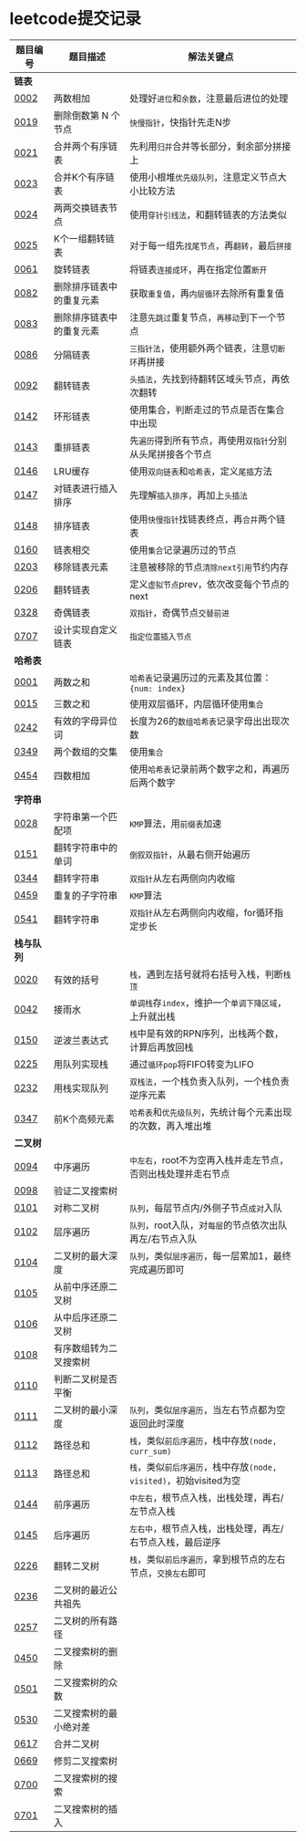 # leetcode提交记录
| 题目编号 | 题目描述 | 解法关键点 |
| --- | --- | --- |
| **链表** |
| [0002](https://leetcode.cn/problems/add-two-numbers/) | 两数相加 | 处理好`进位`和`余数`，注意最后进位的处理 |
| [0019](https://leetcode.cn/problems/remove-nth-node-from-end-of-list/) | 删除倒数第 N 个节点 | `快慢指针`，快指针先走N步 |
| [0021](https://leetcode.cn/problems/merge-two-sorted-lists/) | 合并两个有序链表 | 先利用`归并`合并等长部分，剩余部分拼接上 |
| [0023](https://leetcode.cn/problems/merge-k-sorted-lists/) | 合并K个有序链表 | 使用小根堆`优先级队列`，注意定义节点大小比较方法 |
| [0024](https://leetcode.cn/problems/swap-nodes-in-pairs/) | 两两交换链表节点 | 使用`穿针引线法`，和翻转链表的方法类似 |
| [0025](https://leetcode.cn/problems/reverse-nodes-in-k-group/) | K个一组翻转链表 | 对于每一组先`找尾节点`，再`翻转`，最后`拼接` |
| [0061](https://leetcode.cn/problems/rotate-list/) | 旋转链表 | 将链表`连接成环`，再在指定位置`断开` |
| [0082](https://leetcode.cn/problems/remove-duplicates-from-sorted-list-ii/) | 删除排序链表中的重复元素 | 获取`重复值`，再`内层循环`去除所有重复值 |
| [0083](https://leetcode.cn/problems/remove-duplicates-from-sorted-list/) | 删除排序链表中的重复元素 | 注意`先跳过`重复节点，`再移动`到下一个节点 |
| [0086](https://leetcode.cn/problems/partition-list/) | 分隔链表 | `三指针法`，使用额外两个链表，注意`切断环`再拼接 |
| [0092](https://leetcode.cn/problems/reverse-linked-list-ii/) | 翻转链表 | `头插法`，先找到待翻转区域头节点，再依次翻转 |
| [0142](https://leetcode.cn/problems/linked-list-cycle-ii/) | 环形链表 | 使用集合，判断走过的节点是否在集合中出现 |
| [0143](https://leetcode.cn/problems/reorder-list/) | 重排链表 | 先`遍历`得到所有节点，再使用`双指针`分别从头尾拼接各个节点 |
| [0146](https://leetcode.cn/problems/lru-cache/) | LRU缓存 | 使用`双向链表`和`哈希表`，定义`尾插`方法 |
| [0147](https://leetcode.cn/problems/insertion-sort-list/) | 对链表进行插入排序 | 先理解`插入排序`，再加上`头插法` |
| [0148](https://leetcode.cn/problems/sort-list/)| 排序链表 | 使用`快慢指针`找链表终点，再`合并`两个链表 |
| [0160](https://leetcode.cn/problems/intersection-of-two-linked-lists/) | 链表相交 | 使用`集合`记录遍历过的节点 |
| [0203](https://leetcode.cn/problems/remove-linked-list-elements/) | 移除链表元素 | 注意被移除的节点`清除next引用`节约内存 |
| [0206](https://leetcode.cn/problems/reverse-linked-list/) | 翻转链表 | 定义`虚拟节点`prev，依次改变每个节点的next |
| [0328](https://leetcode.cn/problems/odd-even-linked-list/) | 奇偶链表 | `双指针`，奇偶节点`交替前进` |
| [0707](https://leetcode.cn/problems/add-two-numbers/) | 设计实现自定义链表 | `指定位置插入节点` |
| **哈希表** |
| [0001](https://leetcode.cn/problems/two-sum/description/) | 两数之和 | `哈希表`记录遍历过的元素及其位置：`{num: index}` |
| [0015](https://leetcode.cn/problems/3sum/description/) | 三数之和 | 使用双层循环，内层循环使用`集合` |
| [0242](https://leetcode.cn/problems/valid-anagram/) | 有效的字母异位词 | 长度为26的`数组哈希表`记录字母出出现次数 |
| [0349](https://leetcode.cn/problems/intersection-of-two-arrays/description/) | 两个数组的交集 | 使用`集合` |
| [0454](https://leetcode.cn/problems/4sum-ii/) | 四数相加 | 使用`哈希表`记录前两个数字之和，再遍历后两个数字 |
| **字符串** |
| [0028](https://leetcode.cn/problems/find-the-index-of-the-first-occurrence-in-a-string/) | 字符串第一个匹配项 | `KMP`算法，用`前缀表`加速 |
| [0151](https://leetcode.cn/problems/reverse-words-in-a-string/) | 翻转字符串中的单词 | `倒叙双指针`，从最右侧开始遍历 |
| [0344](https://leetcode.cn/problems/reverse-string/) | 翻转字符串 | `双指针`从左右两侧向内收缩 |
| [0459](https://leetcode.cn/problems/repeated-substring-pattern/) | 重复的子字符串 | `KMP`算法 |
| [0541](https://leetcode.cn/problems/reverse-string-ii/) | 翻转字符串 | `双指针`从左右两侧向内收缩，for循环指定步长 |
| **栈与队列** |
| [0020](https://leetcode.cn/problems/valid-parentheses/) | 有效的括号 | `栈`，遇到左括号就将右括号入栈，判断`栈顶` |
| [0042](https://leetcode.cn/problems/trapping-rain-water/) | 接雨水 | `单调栈`存`index`，维护一个`单调下降区域`，上升就出栈 |
| [0150](https://leetcode.cn/problems/evaluate-reverse-polish-notation/) | 逆波兰表达式 | `栈`中是有效的RPN序列，出栈两个数，计算后再放回栈 |
| [0225](https://leetcode.cn/problems/implement-stack-using-queues/) | 用队列实现栈 | 通过`循环pop`将FIFO转变为LIFO |
| [0232](https://leetcode.cn/problems/implement-queue-using-stacks/) | 用栈实现队列 | `双栈法`，一个栈负责入队列，一个栈负责逆序元素 |
| [0347](https://leetcode.cn/problems/top-k-frequent-elements/) | 前K个高频元素 | `哈希表`和`优先级队列`，先统计每个元素出现的次数，再入堆出堆 |
| **二叉树** |
| [0094](https://leetcode.cn/problems/binary-tree-inorder-traversal/) | 中序遍历 | `中左右`，root不为空再入栈并走左节点，否则出栈处理并走右节点 |
| [0098](https://leetcode.cn/problems/binary-tree-inorder-traversal/) | 验证二叉搜索树 |  |
| [0101](https://leetcode.cn/problems/symmetric-tree/) | 对称二叉树 | `队列`，每层节点内/外侧子节点`成对`入队 |
| [0102](https://leetcode.cn/problems/binary-tree-level-order-traversal/) | 层序遍历 | `队列`，root入队，对`每层`的节点依次出队再左/右节点入队 |
| [0104](https://leetcode.cn/problems/maximum-depth-of-binary-tree/) | 二叉树的最大深度 | `队列`，类似`层序遍历`，每一层累加1，最终完成遍历即可 |
| [0105](https://leetcode.cn/problems/construct-binary-tree-from-preorder-and-inorder-traversal/) | 从前中序还原二叉树 |  |
| [0106](https://leetcode.cn/problems/construct-binary-tree-from-inorder-and-postorder-traversal/) | 从中后序还原二叉树 |  |
| [0108](https://leetcode.cn/problems/binary-tree-level-order-traversal/) | 有序数组转为二叉搜索树 |  |
| [0110](https://leetcode.cn/problems/balanced-binary-tree/) | 判断二叉树是否平衡 |  |
| [0111](https://leetcode.cn/problems/minimum-depth-of-binary-tree/) | 二叉树的最小深度 | `队列`，类似`层序遍历`，当左右节点都为空返回此时深度 |
| [0112](https://leetcode.cn/problems/path-sum/) | 路径总和 | `栈`，类似`前后序遍历`，栈中存放`(node, curr_sum)` |
| [0113](https://leetcode.cn/problems/path-sum-ii/) | 路径总和 | `栈`，类似`前后序遍历`，栈中存放`(node, visited)`，初始visited为空 |
| [0144](https://leetcode.cn/problems/binary-tree-preorder-traversal/) | 前序遍历 | `中左右`，根节点入栈，出栈处理，再右/左节点入栈 |
| [0145](https://leetcode.cn/problems/binary-tree-postorder-traversal/) | 后序遍历 | `左右中`，根节点入栈，出栈处理，再左/右节点入栈，最后逆序 |
| [0226](https://leetcode.cn/problems/invert-binary-tree/) | 翻转二叉树 | `栈`，类似`前后序遍历`，拿到根节点的左右节点，`交换左右`即可 |
| [0236](https://leetcode.cn/problems/lowest-common-ancestor-of-a-binary-tree/) | 二叉树的最近公共祖先 |  |
| [0257](https://leetcode.cn/problems/binary-tree-paths/) | 二叉树的所有路径 |  |
| [0450](https://leetcode.cn/problems/delete-node-in-a-bst/) | 二叉搜索树的删除 |  |
| [0501](https://leetcode.cn/problems/find-mode-in-binary-search-tree/) | 二叉搜索树的众数 |  |
| [0530](https://leetcode.cn/problems/minimum-absolute-difference-in-bst/) | 二叉搜索树的最小绝对差 |  |
| [0617](https://leetcode.cn/problems/merge-two-binary-trees/) | 合并二叉树 |  |
| [0669](https://leetcode.cn/problems/trim-a-binary-search-tree/) | 修剪二叉搜索树 |  |
| [0700](https://leetcode.cn/problems/search-in-a-binary-search-tree/) | 二叉搜索树的搜索 |  |
| [0701](https://leetcode.cn/problems/insert-into-a-binary-search-tree/) | 二叉搜索树的插入 |  |

